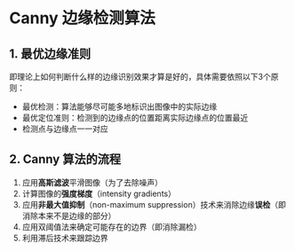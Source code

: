 # Canny 边缘检测算法

## 1. 最优边缘准则

即理论上如何判断什么样的边缘识别效果才算是好的，具体需要依照以下3个原则：

- 最优检测：算法能够尽可能多地标识出图像中的实际边缘
- 最优定位准则：检测到的边缘点的位置距离实际边缘点的位置最近
- 检测点与边缘点一一对应

## 2. Canny 算法的流程

1. 应用**高斯滤波**平滑图像（为了去除噪声）
2. 计算图像的**强度梯度**（intensity gradients）
3. 应用**非最大值抑制**（non-maximum suppression）技术来消除边缘**误检**（即消除本来不是边缘的部分）
4. 应用双阈值法来确定可能存在的边界（即消除漏检）
5. 利用滞后技术来跟踪边界


